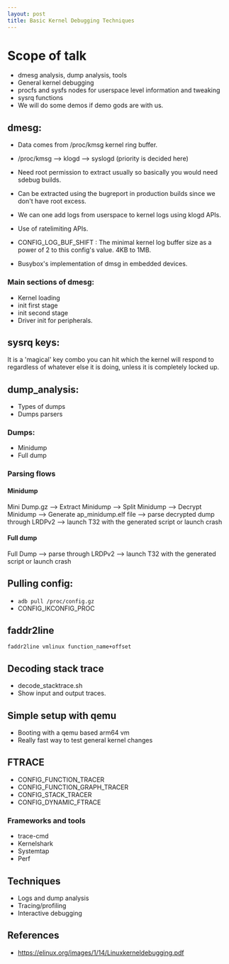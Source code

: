 ```yaml
---
layout: post
title: Basic Kernel Debugging Techniques
---
```


# Scope of talk
- dmesg analysis, dump analysis, tools
- General kernel debugging
- procfs and sysfs nodes for userspace level information and tweaking
- sysrq functions
- We will do some demos if demo gods are with us.

## dmesg:
- Data comes from /proc/kmsg kernel ring buffer.
- /proc/kmsg --> klogd --> syslogd (priority is decided here)
- Need root permission to extract usually so basically you would need sdebug
  builds.
- Can be extracted using the bugreport in production builds since we don't have
  root excess.

- We can one add logs from userspace to kernel logs using klogd APIs.
- Use of ratelimiting APIs.
- CONFIG_LOG_BUF_SHIFT : The minimal kernel log buffer size as a power of 2 to
  this config's value. 4KB to 1MB.
- Busybox's implementation of dmsg in embedded devices.

### Main sections of dmesg:
- Kernel loading
- init first stage
- init second stage
- Driver init for peripherals.

## sysrq keys:
It is a 'magical' key combo you can hit which the kernel will respond to
regardless of whatever else it is doing, unless it is completely locked up.

## dump_analysis:
- Types of dumps
- Dumps parsers

### Dumps:
- Minidump
- Full dump

### Parsing flows

#### Minidump

Mini Dump.gz --> Extract Minidump --> Split Minidump --> Decrypt Minidump -->
Generate ap_minidump.elf file --> parse decrypted dump through LRDPv2 --> launch
T32 with the generated script or launch crash

#### Full dump

Full Dump --> parse through LRDPv2 --> launch T32 with the generated script or
launch crash

## Pulling config:
- `adb pull /proc/config.gz`
- CONFIG_IKCONFIG_PROC

## faddr2line

`faddr2line vmlinux function_name+offset`

## Decoding stack trace

- decode_stacktrace.sh
- Show input and output traces.

## Simple setup with qemu
- Booting with a qemu based arm64 vm
- Really fast way to test general kernel changes

## FTRACE

- CONFIG_FUNCTION_TRACER
- CONFIG_FUNCTION_GRAPH_TRACER
- CONFIG_STACK_TRACER
- CONFIG_DYNAMIC_FTRACE

### Frameworks and tools
- trace-cmd
- Kernelshark
- Systemtap
- Perf

## Techniques
- Logs and dump analysis
- Tracing/profiling
- Interactive debugging 

## References
- https://elinux.org/images/1/14/Linuxkerneldebugging.pdf
